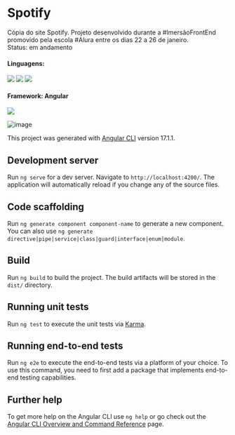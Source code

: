 # Spotify
Cópia do site Spotify. Projeto desenvolvido durante a #ImersãoFrontEnd promovido pela escola #Alura entre os dias 22 a 26 de janeiro. <br>
Status: em andamento

<h4>Linguagens:</h4>
<p align="left">
<!--HTML--><img src="https://img.shields.io/badge/HTML5-E34F26?style=for-the-badge&logo=html5&logoColor=white"/> </a> 
<!--CSS--><img src="https://img.shields.io/badge/CSS3-1572B6?style=for-the-badge&logo=css3&logoColor=white"/> </a> 
<!--JavaScript--><img src="https://img.shields.io/badge/JavaScript-323330?style=for-the-badge&logo=javascript&logoColor=F7DF1E"></a><br>
 </p>

<h4>Framework: Angular</h4>
<p align="left">
<!--angular--><img src="https://img.shields.io/badge/Angular-DD0031?style=for-the-badge&logo=angular&logoColor=white"/> </a>
 
![image](https://github.com/Caroline-Teixeira/spotify/assets/131414771/001d6a30-a580-44b4-87cd-3ea45223fe22)


This project was generated with [Angular CLI](https://github.com/angular/angular-cli) version 17.1.1.

## Development server

Run `ng serve` for a dev server. Navigate to `http://localhost:4200/`. The application will automatically reload if you change any of the source files.

## Code scaffolding

Run `ng generate component component-name` to generate a new component. You can also use `ng generate directive|pipe|service|class|guard|interface|enum|module`.

## Build

Run `ng build` to build the project. The build artifacts will be stored in the `dist/` directory.

## Running unit tests

Run `ng test` to execute the unit tests via [Karma](https://karma-runner.github.io).

## Running end-to-end tests

Run `ng e2e` to execute the end-to-end tests via a platform of your choice. To use this command, you need to first add a package that implements end-to-end testing capabilities.

## Further help

To get more help on the Angular CLI use `ng help` or go check out the [Angular CLI Overview and Command Reference](https://angular.io/cli) page.
